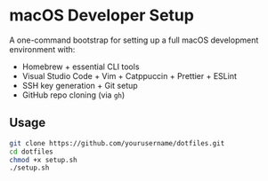 # macOS Developer Setup

A one-command bootstrap for setting up a full macOS development environment with:

- Homebrew + essential CLI tools
- Visual Studio Code + Vim + Catppuccin + Prettier + ESLint
- SSH key generation + Git setup
- GitHub repo cloning (via `gh`)

## Usage

```bash
git clone https://github.com/yourusername/dotfiles.git
cd dotfiles
chmod +x setup.sh
./setup.sh
```
